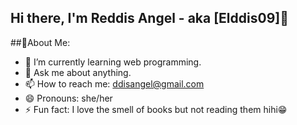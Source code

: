 ## Hi there, I'm Reddis Angel - aka [Elddis09]👋

##🌸About Me:
- 🌱 I’m currently learning web programming.
- 💬 Ask me about anything.
- 📫 How to reach me:
  ddisangel@gmail.com
- 😄 Pronouns: she/her
- ⚡ Fun fact: I love the smell of books but not reading them hihi😁

